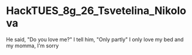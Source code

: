 # HackTUES_8g_26_Tsvetelina_Nikolova
He said, "Do you love me?" I tell him, "Only partly" I only love my bed and my momma, I'm sorry
